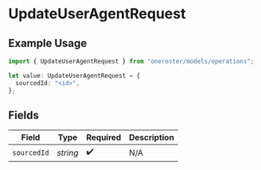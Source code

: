 # UpdateUserAgentRequest

## Example Usage

```typescript
import { UpdateUserAgentRequest } from "oneroster/models/operations";

let value: UpdateUserAgentRequest = {
  sourcedId: "<id>",
};
```

## Fields

| Field              | Type               | Required           | Description        |
| ------------------ | ------------------ | ------------------ | ------------------ |
| `sourcedId`        | *string*           | :heavy_check_mark: | N/A                |